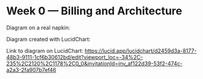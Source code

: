﻿# Week 0 — Billing and Architecture

Diagram on a real napkin:

Diagram created with LucidChart:


Link to diagram on LucidChart: https://lucid.app/lucidchart/d2459d3a-8177-48b3-9111-1cf6b30612bd/edit?viewport_loc=-34%2C-235%2C2120%2C1178%2C0_0&invitationId=inv_af122d39-53f2-474c-a2a3-2fa907b7ef46

